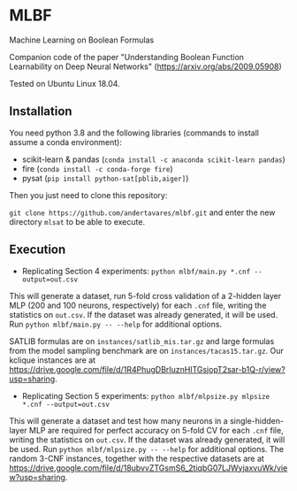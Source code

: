 # MLBF
Machine Learning on Boolean Formulas

Companion code of the paper "Understanding Boolean Function Learnability on Deep Neural Networks" (https://arxiv.org/abs/2009.05908)

Tested on Ubuntu Linux 18.04.

## Installation

You need python 3.8 and the following libraries (commands to install assume a conda environment):

* scikit-learn & pandas (`conda install -c anaconda scikit-learn pandas`)
* fire (`conda install -c conda-forge fire`)
* pysat (`pip install python-sat[pblib,aiger]`)

Then you just need to clone this repository:

`git clone https://github.com/andertavares/mlbf.git` and enter the new directory `mlsat` to be able to execute.

## Execution

- Replicating Section 4 experiments:
 `python mlbf/main.py *.cnf --output=out.csv`

This will generate a dataset, run 5-fold cross validation of a 2-hidden layer MLP (200 and 100 neurons, respectively) for each `.cnf` file, writing the statistics on `out.csv`. If the dataset was already generated, it will be used. Run `python mlbf/main.py -- --help` for additional options. 

SATLIB formulas are on `instances/satlib_mis.tar.gz` and large formulas from the model sampling benchmark are on `instances/tacas15.tar.gz`. Our kclique instances are at https://drive.google.com/file/d/1R4PhugDBrIuznHlTGsjopT2sar-b1Q-r/view?usp=sharing. 

- Replicating Section 5 experiments:
`python mlbf/mlpsize.py mlpsize *.cnf --output=out.csv`

This will generate a dataset and test how many neurons in a single-hidden-layer MLP are required for perfect accuracy on 5-fold CV  for each `.cnf` file, writing the statistics on `out.csv`. If the dataset was already generated, it will be used. Run `python mlbf/mlpsize.py -- --help` for additional options. The random 3-CNF instances, together with the respective datasets are at https://drive.google.com/file/d/18ubvvZTGsmS6_2tiqbG07LJWyjaxvuWk/view?usp=sharing.




